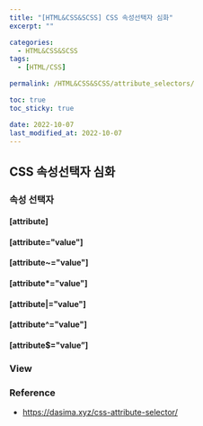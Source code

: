 ```yaml
---
title: "[HTML&CSS&SCSS] CSS 속성선택자 심화"
excerpt: ""

categories:
  - HTML&CSS&SCSS
tags:
  - [HTML/CSS]

permalink: /HTML&CSS&SCSS/attribute_selectors/

toc: true
toc_sticky: true

date: 2022-10-07
last_modified_at: 2022-10-07
---
```


## CSS 속성선택자 심화



### 속성 선택자
#### [attribute]
####  [attribute="value"]
####  [attribute~="value"]
####  [attribute*="value"]
####  [attribute|="value"]
####  [attribute^="value"]
####  [attribute$="value”] 

  
### View




### Reference
- https://dasima.xyz/css-attribute-selector/
